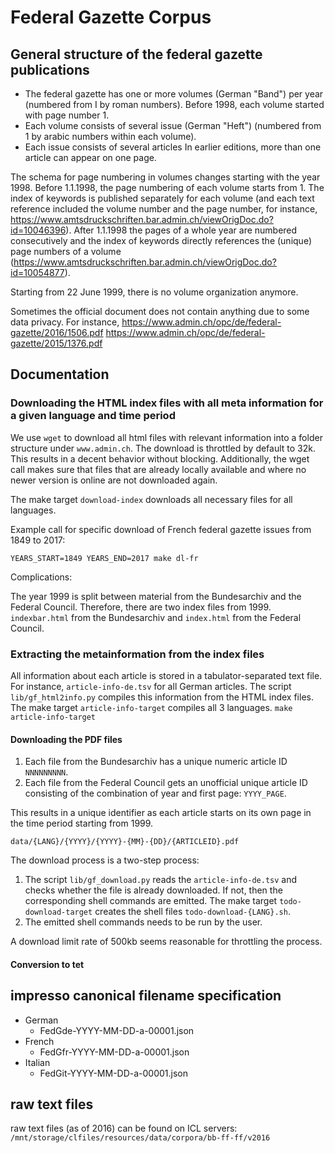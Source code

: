# Federal Gazette Corpus
## General structure of the federal gazette publications
 - The federal gazette has one or more volumes (German "Band") per year (numbered from I by roman numbers). Before 1998, each volume started with page number 1.
 - Each volume consists of several issue (German "Heft") (numbered from 1 by arabic numbers within each volume). 
 - Each issue consists of several articles  In earlier editions, more than one article can appear on one page. 

The schema for page numbering in volumes changes starting with the year 1998. Before 1.1.1998, the page numbering of each volume starts from 1. 
The index of keywords is published separately for each volume (and each text reference included the volume number and the page number, for instance, https://www.amtsdruckschriften.bar.admin.ch/viewOrigDoc.do?id=10046396).
After 1.1.1998 the pages of a whole year are numbered consecutively and the index of keywords directly references the (unique) page numbers of a volume (https://www.amtsdruckschriften.bar.admin.ch/viewOrigDoc.do?id=10054877).

Starting from 22 June 1999, there is no volume organization anymore.

Sometimes the official document does not contain anything due to some data privacy. For instance, https://www.admin.ch/opc/de/federal-gazette/2016/1506.pdf https://www.admin.ch/opc/de/federal-gazette/2015/1376.pdf


## Documentation
### Downloading the HTML index files with all meta information for a given language and time period

We use `wget` to download all html files with relevant information into a folder structure under `www.admin.ch`.
The download is throttled by default to 32k. This results in a decent behavior without blocking. Additionally, the wget call makes sure that files that are already locally available and where no newer version is online are not downloaded again.

The make target `download-index` downloads all necessary files for all languages. 

Example call for specific download of French federal gazette issues from 1849 to 2017:

`YEARS_START=1849 YEARS_END=2017 make dl-fr`

Complications:

The year 1999 is split between material from the Bundesarchiv and the Federal Council. 
Therefore, there are two index files from 1999. `indexbar.html` from the Bundesarchiv and `index.html` from the Federal Council.

### Extracting the metainformation from the index files
All information about each article is stored in a tabulator-separated text file. For instance, `article-info-de.tsv` for all German articles. 
The script `lib/gf_html2info.py` compiles this information from the HTML index files. The make target `article-info-target` compiles all 3 languages.
`make article-info-target`

#### Downloading the PDF files
1. Each file from the Bundesarchiv has a unique numeric article ID `NNNNNNNNN`. 
2. Each file from the Federal Council gets an unofficial unique article ID consisting of the combination of year and first page: `YYYY_PAGE`.

This results in a unique identifier as each article starts on its own page in the time period starting from 1999.

`data/{LANG}/{YYYY}/{YYYY}-{MM}-{DD}/{ARTICLEID}.pdf`

The download process is a two-step process:
 1. The script `lib/gf_download.py` reads the `article-info-de.tsv` and checks whether the file is already downloaded. If not, then the corresponding shell commands are emitted. The make target `todo-download-target` creates the shell files `todo-download-{LANG}.sh`.
 2. The emitted shell commands needs to be run by the user.

A download limit rate of 500kb seems reasonable for throttling the process.

#### Conversion to tet


## impresso canonical filename specification
 - German
   - FedGde-YYYY-MM-DD-a-00001.json
 - French
   - FedGfr-YYYY-MM-DD-a-00001.json
 - Italian
   - FedGit-YYYY-MM-DD-a-00001.json

## raw text files

raw text files (as of 2016) can be found on ICL servers: `/mnt/storage/clfiles/resources/data/corpora/bb-ff-ff/v2016`




